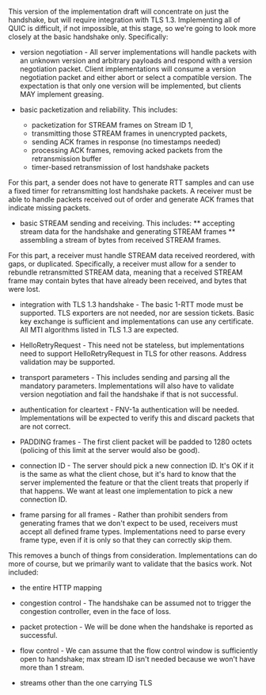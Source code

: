 This version of the implementation draft will concentrate on just the handshake, but will require integration with TLS 1.3. Implementing all of QUIC is difficult, if not impossible, at this stage, so we're going to look more closely at the basic handshake only. Specifically:

* version negotiation - All server implementations will handle packets with an unknown version and arbitrary payloads and respond with a version negotiation packet. Client implementations will consume a version negotiation packet and either abort or select a compatible version. The expectation is that only one version will be implemented, but clients MAY implement greasing.

* basic packetization and reliability. This includes:
  * packetization for STREAM frames on Stream ID 1,
  * transmitting those STREAM frames in unencrypted packets, 
  * sending ACK frames in response (no timestamps needed)
  * processing ACK frames, removing acked packets from the retransmission buffer
  * timer-based retransmission of lost handshake packets

For this part, a sender does not have to generate RTT samples and can use a fixed timer for retransmitting lost handshake packets. A receiver must be able to handle packets received out of order and generate ACK frames that indicate missing packets.

* basic STREAM sending and receiving. This includes:
  ** accepting stream data for the handshake and generating STREAM frames
  ** assembling a stream of bytes from received STREAM frames.

For this part, a receiver must handle STREAM data received reordered, with gaps, or duplicated. Specifically, a receiver must allow for a sender to rebundle retransmitted STREAM data, meaning that a received STREAM frame may contain bytes that have already been received, and bytes that were lost.

* integration with TLS 1.3 handshake - The basic 1-RTT mode must be supported. TLS exporters are not needed, nor are session tickets.  Basic key exchange is sufficient and implementations can use any certificate.  All MTI algorithms listed in TLS 1.3 are expected.

* HelloRetryRequest - This need not be stateless, but implementations need to support HelloRetryRequest in TLS for other reasons. Address validation may be supported.

* transport parameters - This includes sending and parsing all the mandatory parameters. Implementations will also have to validate version negotiation and fail the handshake if that is not successful.

* authentication for cleartext - FNV-1a authentication will be needed.  Implementations will be expected to verify this and discard packets that are not correct.

* PADDING frames - The first client packet will be padded to 1280 octets (policing of this limit at the server would also be good).

* connection ID - The server should pick a new connection ID.   It's OK if it is the same as what the client chose, but it's hard to know that the server implemented the feature or that the client treats that properly if that happens.  We want at least one implementation to pick a new connection ID.

* frame parsing for all frames - Rather than prohibit senders from generating frames that we don't expect to be used, receivers must accept all defined frame types.  Implementations need to parse every frame type, even if it is only so that they can correctly skip them.

This removes a bunch of things from consideration.  Implementations can do more of course, but we primarily want to validate that the basics work.  Not included:

* the entire HTTP mapping

* congestion control - The handshake can be assumed not to trigger the congestion controller, even in the face of loss.

* packet protection - We will be done when the handshake is reported as successful.

* flow control - We can assume that the flow control window is sufficiently open to handshake; max stream ID isn't needed because we won't have more than 1 stream.

* streams other than the one carrying TLS